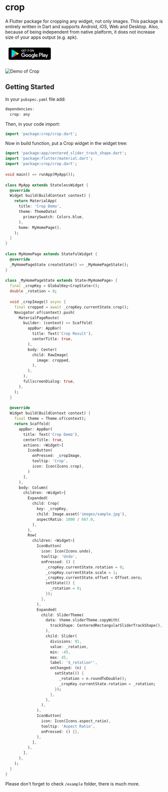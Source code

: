 # crop

A Flutter package for cropping any widget, not only images. This package is entirely written in Dart and supports Android, iOS, Web and Desktop. Also, because of being independent from native platform, it does not increase size of your apps output (e.g. apk).

![Crop Demo on Google Play](/doc/google-play-badge.png)

![Demo of Crop](/doc/demo1.gif)

## Getting Started

In your `pubspec.yaml` file add:

```dart
dependencies:
  crop: any
```
Then, in your code import:
```dart
import 'package:crop/crop.dart';
```
Now in build function, put a Crop widget in the widget tree:

```dart
import 'package:app/centered_slider_track_shape.dart';
import 'package:flutter/material.dart';
import 'package:crop/crop.dart';

void main() => runApp(MyApp());

class MyApp extends StatelessWidget {
  @override
  Widget build(BuildContext context) {
    return MaterialApp(
      title: 'Crop Demo',
      theme: ThemeData(
        primarySwatch: Colors.blue,
      ),
      home: MyHomePage(),
    );
  }
}

class MyHomePage extends StatefulWidget {
  @override
  _MyHomePageState createState() => _MyHomePageState();
}

class _MyHomePageState extends State<MyHomePage> {
  final _cropKey = GlobalKey<CropState>();
  double _rotation = 0;

  void _cropImage() async {
    final cropped = await _cropKey.currentState.crop();
    Navigator.of(context).push(
      MaterialPageRoute(
        builder: (context) => Scaffold(
          appBar: AppBar(
            title: Text('Crop Result'),
            centerTitle: true,
          ),
          body: Center(
            child: RawImage(
              image: cropped,
            ),
          ),
        ),
        fullscreenDialog: true,
      ),
    );
  }

  @override
  Widget build(BuildContext context) {
    final theme = Theme.of(context);
    return Scaffold(
      appBar: AppBar(
        title: Text('Crop Demo'),
        centerTitle: true,
        actions: <Widget>[
          IconButton(
            onPressed: _cropImage,
            tooltip: 'Crop',
            icon: Icon(Icons.crop),
          )
        ],
      ),
      body: Column(
        children: <Widget>[
          Expanded(
            child: Crop(
              key: _cropKey,
              child: Image.asset('images/sample.jpg'),
              aspectRatio: 1000 / 667.0,
            ),
          ),
          Row(
            children: <Widget>[
              IconButton(
                icon: Icon(Icons.undo),
                tooltip: 'Undo',
                onPressed: () {
                  _cropKey.currentState.rotation = 0;
                  _cropKey.currentState.scale = 1;
                  _cropKey.currentState.offset = Offset.zero;
                  setState(() {
                    _rotation = 0;
                  });
                },
              ),
              Expanded(
                child: SliderTheme(
                  data: theme.sliderTheme.copyWith(
                    trackShape: CenteredRectangularSliderTrackShape(),
                  ),
                  child: Slider(
                    divisions: 91,
                    value: _rotation,
                    min: -45,
                    max: 45,
                    label: '$_rotation°',
                    onChanged: (n) {
                      setState(() {
                        _rotation = n.roundToDouble();
                        _cropKey.currentState.rotation = _rotation;
                      });
                    },
                  ),
                ),
              ),
              IconButton(
                icon: Icon(Icons.aspect_ratio),
                tooltip: 'Aspect Ratio',
                onPressed: () {},
              ),
            ],
          ),
        ],
      ),
    );
  }
}
```

Please don't forget to check ```/example``` folder, there is much more.